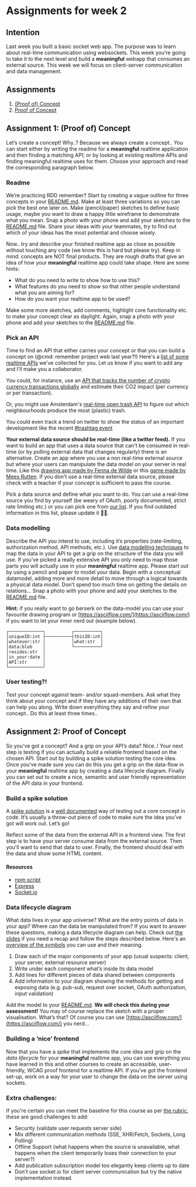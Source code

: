 # Assignments for week 2

## Intention
Last week you built a basic socket web app. The purpose was to learn about real-time communication using websockets. This week you’re going to take it to the next level and build a **meaningful** webapp that consumes an external source.
This week we will focus on client-server communication and data management.

## Assignments
1. [(Proof of) Concept](#assignment-1-proof-of-concept)
2. [Proof of Concept](#assignment-2-proof-of-concept)

## Assignment 1: (Proof of) Concept
Let’s create a concept! Why..? Because we always create a concept.. You can start either by writing the readme for a **meaningful** realtime application and then finding a matching API; or by looking at existing realtime APIs and finding meaningful realtime uses for them. Choose your approach and read the corresponding paragraph below.

### Readme
We’re practicing RDD remember? Start by creating a vague outline for three concepts in your [README.md](../README.md). Make at least three variations so you can pick the best one later on. Make (pencil/paper) sketches to define basic usage, maybe you want to draw a happy little wireframe to demonstrate what you mean. Snap a photo with your phone and add your sketches to the [README.md](../README.md) file. Share your ideas with your teammates, try to find out which of your ideas has the most potential and choose wisely. 

Now.. try and describe your finished realtime app as close as possible without touching any code (we know this is hard but please try). Keep in mind: concepts are NOT final products. They are rough drafts that give an idea of how your **meaningful** realtime app could take shape. Here are some hints:
- What do you need to write to show how to use this?
- What features do you need to show so that other people understand what you are aiming for?
- How do you want your realtime app to be used?

Make some more sketches, add comments, highlight core functionality etc. to make your concept clear as daylight. Again, snap a photo with your phone and add your sketches to the [README.md](../README.md) file.

### Pick an API
Time to find an API that either carries your concept or that you can build a concept on (@cmd: remember project web last year?!) Here's a [list of some realtime APIs](https://docs.google.com/spreadsheets/d/1YKMTvdWVbzJ-CXDCHBEH2n3KofcQTN7EerTOEXy9MHI/edit?usp=sharing) we’ve collected for you. Let us know if you want to add any and I'll make you a collaborator.

You could, for instance, use an [API that tracks the number of crypto currency transactions globally](https://www.coinapi.io/) and estimate their CO2 impact (per currency or per transaction).

Or, you might use Amsterdam's [real-time open trash API](https://api.data.amsterdam.nl/afval/) to figure out which neighbourhoods produce the most (plastic) trash.

You could even track a trend on twitter to show the status of an important development like the recent [#trashtag event](https://twitter.com/search?q=%23trashtag&src=typd)

**Your external data source should be real-time (like a twitter feed).** If you want to build an app that uses a data source that can't be consumed in real-time (or by polling external data that changes regularly) there is an alternative. Create an app where you use a non real-time external source but where your users can manipulate the data model on your server in real time. Like this [drawing app made by Fenna de Wilde](https://live-draw.herokuapp.com/) or this [game made by Mees Rutten](https://github.com/meesrutten/real-time-web). If you don't use a real-time external data source, please check with a teacher if your concept is sufficient to pass the course.

Pick a data source and define what you want to do. You can use a real-time source you find by yourself (be weary of OAuth, poorly documented, strict rate limiting etc.) or you can pick one from [our list](https://docs.google.com/spreadsheets/d/1YKMTvdWVbzJ-CXDCHBEH2n3KofcQTN7EerTOEXy9MHI/edit?usp=sharing). If you find outdated information in this list, please update it 🙏🏼.

### Data modelling
Describe the API you intend to use, including it’s properties (rate-limiting, authorization method, API methods, etc.). Use [data modelling techniques](https://www.ibm.com/cloud/learn/data-modeling) to map the data in your API to get a grip on the structure of the data you will use. If you’ve picked a really extensive API you only need to map those parts you will actually use in your **meaningful** realtime app. Please start out by using a pencil and paper to model your data. Begin with a conceptual datamodel, adding more and more detail to move through a logical towards a physical data model. Don’t spend too much time on getting the details on relations... Snap a photo with your phone and add your sketches to the [README.md](../README.md) file.

**Hint:** if you really want to go berserk on the data-model you can use your favourite drawing program or [https://asciiflow.com/](https://asciiflow.com/) if you want to let your inner nerd out (example below).
```
┌─────────────┐          ┌──────────┐
│uniqueID:int ├──────────┤thisID:int│
│whatever:str │          │what:str  │
│data:blob    │          └──────────┘
│resides:str  │
│in_your:date │
│API:str      │
└─────────────┘
```

### User testing?!
Test your concept against team- and/or squad-members. Ask what they think about your concept and if they have any additions of their own that can help you along. Write down everything they say and refine your concept.. Do this at least three times.. 

## Assignment 2: Proof of Concept
So you’ve got a concept? And a grip on your API’s data? Nice..! Your next step is testing if you can actually build a reliable frontend based on the chosen API. Start out by building a spike solution testing the core idea. Once you’ve made sure you can do this you get a grip on the data-flow in your **meaningful** realtime app by creating a data lifecycle diagram. Finally you can set out to create a nice, semantic and user friendly representation of the API data in your frontend.

### Build a spike solution
A [spike solution](http://wiki.c2.com/?SpikeSolution) is a [well documented](http://wiki.c2.com/?SpikeDescribed) way of testing out a core concept in code. It’s usually a throw-out piece of code to make sure the idea you’ve got will work out. Let’s go!

Reflect some of the data from the external API in a frontend view. The first step is to have your server consume data from the external source. Then you'll want to send that data to user. Finally, the frontend should deal with the data and show some HTML content.

#### Resources
- [npm script](https://docs.npmjs.com/cli/run-script)
- [Express](https://expressjs.com/en/4x/api.html)
- [Socket.io](https://socket.io/)

### Data lifecycle diagram
What data lives in your app universe? What are the entry points of data in your app? Where can the data be manipulated from? If you want to answer these questions, making a data lifecycle diagram can help. Check out [the slides]() if you need a recap and follow the steps described below. Here's an [overview of the symbols](https://www.gliffy.com/blog/how-to-flowchart-basic-symbols-part-1-of-3) you can use and their meaning.

1. Draw each of the major components of your app (usual suspects: client, your server, external resource server)
2. Write under each component what’s inside its data model
3. Add lines for different pieces of data shared between components
4. Add information to your diagram showing the methods for getting and exposing data (e.g. pub-sub, request over socket, OAuth authorization, input validation)

Add the model to your [README.md](../README.md). **We will check this during your assessment!** You may of course replace the sketch with a proper visualisation. What’s that? Of course you can use [https://asciiflow.com/](https://asciiflow.com/) you nerd...

### Building a ‘nice’ frontend
Now that you have a *spike* that implements the core idea and grip on the *data lifecycle* for your **meaningful** realtime app, you can use everything you have learned in this and other courses to create an accessible, user-friendly, WCAG proof frontend for a realtime API. If you’ve got the frontend set-up, work on a way for your user to change the data on the server using sockets.

### Extra challenges:
If you're certain you can meet the baseline for this course as per [the rubric](https://github.com/cmda-minor-web/pokemon-game#grading), these are good challenges to add:

- Security (validate user requests server side)
- Mix different communication methods (SSE, XHR/Fetch, Sockets, Long Polling)
- Offline Support (what happens when the source is unavailable, what happens when the client temporarily loses their connection to your server?)
- Add publication subscription model too elegantly keep clients up to date
- Don't use socket.io for client server communication but try the native implementation instead.

